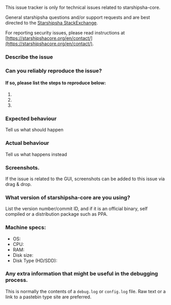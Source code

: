 <!--- Remove sections that do not apply -->

This issue tracker is only for technical issues related to starshipsha-core.

General starshipsha questions and/or support requests and are best directed to the [Starshipsha StackExchange](https://starshipsha.stackexchange.com).

For reporting security issues, please read instructions at [https://starshipshacore.org/en/contact/](https://starshipshacore.org/en/contact/).

### Describe the issue

### Can you reliably reproduce the issue?
#### If so, please list the steps to reproduce below:
1.
2.
3.

### Expected behaviour
Tell us what should happen

### Actual behaviour
Tell us what happens instead

### Screenshots.
If the issue is related to the GUI, screenshots can be added to this issue via drag & drop.

### What version of starshipsha-core are you using?
List the version number/commit ID, and if it is an official binary, self compiled or a distribution package such as PPA.

### Machine specs:
- OS:
- CPU:
- RAM:
- Disk size:
- Disk Type (HD/SDD):

### Any extra information that might be useful in the debugging process.
This is normally the contents of a `debug.log` or `config.log` file. Raw text or a link to a pastebin type site are preferred.

